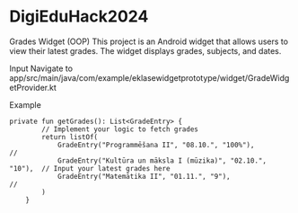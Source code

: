 # DigiEduHack2024

Grades Widget (OOP)
This project is an Android widget that allows users to view their latest grades. The widget displays grades, subjects, and dates. 

Input
Navigate to app/src/main/java/com/example/eklasewidgetprototype/widget/GradeWidgetProvider.kt

Example
```
private fun getGrades(): List<GradeEntry> {
        // Implement your logic to fetch grades
        return listOf(
            GradeEntry("Programmēšana II", "08.10.", "100%"),            //
            GradeEntry("Kultūra un māksla I (mūzika)", "02.10.", "10"),  // Input your latest grades here
            GradeEntry("Matemātika II", "01.11.", "9"),                  //
        )
    }
```


